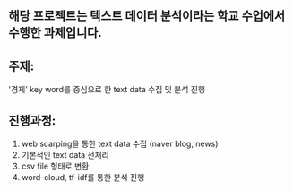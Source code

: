 ## 해당 프로젝트는 텍스트 데이터 분석이라는 학교 수업에서 수행한 과제입니다.

## 주제: 
'경제' key word를 중심으로 한 text data 수집 및 분석 진행

## 진행과정:
1. web scarping을 통한 text data 수집 (naver blog, news)
2. 기본적인 text data 전처리
3. csv file 형태로 변환
4. word-cloud, tf-idf를 통한 분석 진행
